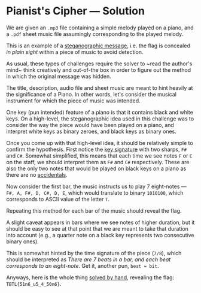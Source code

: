 # Pianist's Cipher &mdash; Solution

We are given an `.mp3` file containing a simple melody played on a piano, and a
`.pdf` sheet music file assumingly corresponding to the played melody.

This is an example of a [steganographic
message](https://en.wikipedia.org/wiki/Steganography), i.e. the flag is
concealed *in plain sight* within a piece of music to avoid detection.

As usual, these types of challenges require the solver to ~read the author's
mind~ think creatively and out-of-the box in order to figure out the method in
which the original message was hidden.

The title, description, audio file and sheet music are meant to hint heavily at
the significance of a Piano. In other words, let's consider the musical
instrument for which the piece of music was intended.

One key (pun intended) feature of a piano is that it contains black and white
keys. On a high-level, the steganographic idea used in this challenge was to
consider the way the piece would have been played on a piano, and interpret
white keys as binary zeroes, and black keys as binary ones.

Once you come up with that high-level idea, it should be relatively simple to
confirm the hypothesis. First notice the [key
signature](https://upload.wikimedia.org/score/a/t/atosv1fnl4e4l45x90blard1l5oedua/atosv1fn.png)
with two sharps, `F#` and `C#`. Somewhat simplified, this means that each time
we see notes `F` or `C` on the staff, we should interpret them as `F#` and `C#`
respectively. These are also the only two notes that would be played on black
keys on a piano as there are no [accidentals](https://en.wikipedia.org/wiki/Accidental_(music)).

Now consider the first bar, the music instructs us to play $7$ eight-notes
&mdash; `F#, A, F#, D, C#, D, E`, which would translate to binary `1010100`,
which corresponds to ASCII value of the letter `T`.

Repeating this method for each bar of the music should reveal the flag.

A slight caveat appears in bars where we see notes of higher duration, but it
should be easy to see at that point that we are meant to take that duration
into account (e.g., a quarter note on a black key represents two consecutive
binary ones).

This is somewhat hinted by the time signature of the piece (`7/8`), which
should be interpreted as *There are 7 beats in a bar, and each beat corresponds
to an eight-note*. Get it, another pun, `beat = bit`.

Anyways, here is the whole thing [solved by hand](solved_sheet.pdf),
revealing the flag: `TBTL{51n6_u5_4_50n6}`.
